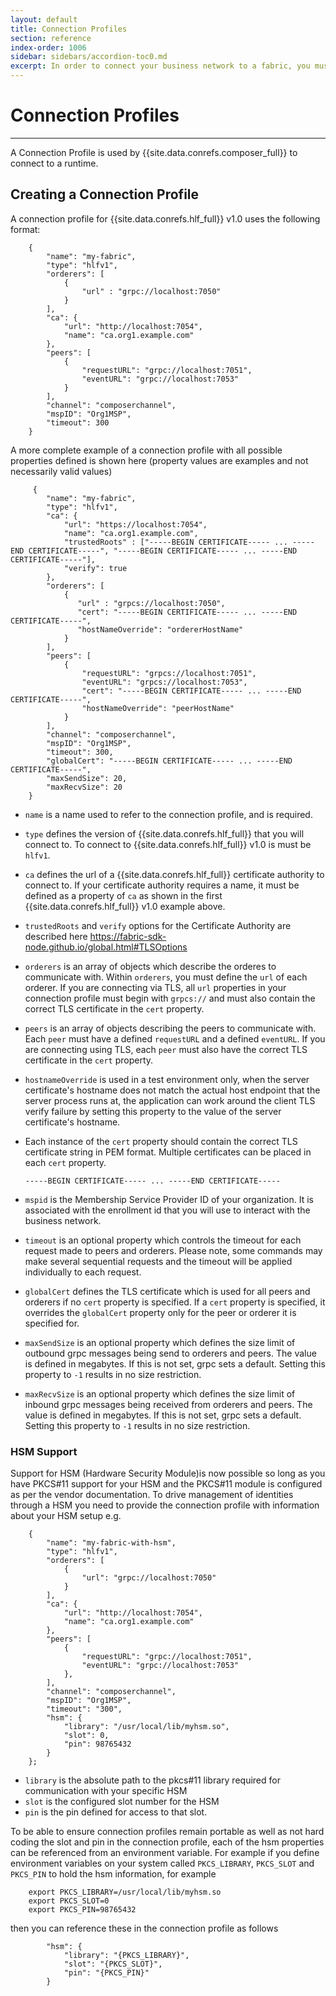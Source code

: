 ```yaml
---
layout: default
title: Connection Profiles
section: reference
index-order: 1006
sidebar: sidebars/accordion-toc0.md
excerpt: In order to connect your business network to a fabric, you must [**define a connection profile**](./connectionprofile.html). Connection profiles contain the information necessary to connect to a fabric. This topic contains example connection profiles for Hyperledger Fabric v0.6 and v1.0.
---
```


# Connection Profiles

---

A Connection Profile is used by {{site.data.conrefs.composer_full}} to connect to a runtime.

## Creating a Connection Profile

A connection profile for {{site.data.conrefs.hlf_full}} v1.0 uses the following format:


        {
            "name": "my-fabric",
            "type": "hlfv1",
            "orderers": [
                {
                    "url" : "grpc://localhost:7050"
                }
            ],
            "ca": {
                "url": "http://localhost:7054",
                "name": "ca.org1.example.com"
            },
            "peers": [
                {
                    "requestURL": "grpc://localhost:7051",
                    "eventURL": "grpc://localhost:7053"
                }
            ],
            "channel": "composerchannel",
            "mspID": "Org1MSP",
            "timeout": 300
        }


  A more complete example of a connection profile with all possible properties defined is shown here (property values are examples and not necessarily valid values)



         {
            "name": "my-fabric",
            "type": "hlfv1",
            "ca": {
                "url": "https://localhost:7054",
                "name": "ca.org1.example.com",
                "trustedRoots" : ["-----BEGIN CERTIFICATE----- ... -----END CERTIFICATE-----", "-----BEGIN CERTIFICATE----- ... -----END CERTIFICATE-----"],
                "verify": true
            },
            "orderers": [
                {
                   "url" : "grpcs://localhost:7050",
                   "cert": "-----BEGIN CERTIFICATE----- ... -----END CERTIFICATE-----",
                   "hostNameOverride": "ordererHostName"
                }
            ],
            "peers": [
                {
                    "requestURL": "grpcs://localhost:7051",
                    "eventURL": "grpcs://localhost:7053",
                    "cert": "-----BEGIN CERTIFICATE----- ... -----END CERTIFICATE-----",
                    "hostNameOverride": "peerHostName"
                }
            ],
            "channel": "composerchannel",
            "mspID": "Org1MSP",
            "timeout": 300,
            "globalCert": "-----BEGIN CERTIFICATE----- ... -----END CERTIFICATE-----",
            "maxSendSize": 20,
            "maxRecvSize": 20
        }

  - `name` is a name used to refer to the connection profile, and is required.
  - `type` defines the version of {{site.data.conrefs.hlf_full}} that you will connect to. To connect to {{site.data.conrefs.hlf_full}} v1.0 is must be `hlfv1`.
  - `ca` defines the url of a {{site.data.conrefs.hlf_full}} certificate authority to connect to. If your certificate authority requires a name, it must be defined as a property of `ca` as shown in the first {{site.data.conrefs.hlf_full}} v1.0 example above.
  - `trustedRoots` and `verify` options for the Certificate Authority are described here https://fabric-sdk-node.github.io/global.html#TLSOptions
  - `orderers` is an array of objects which describe the orderes to communicate with. Within `orderers`, you must define the `url` of each orderer. If you are connecting via TLS, all `url` properties in your connection profile must begin with `grpcs://` and must also contain the correct TLS certificate in the `cert` property.
  - `peers` is an array of objects describing the peers to communicate with. Each `peer` must have a defined `requestURL` and a defined `eventURL`. If you are connecting using TLS, each `peer` must also have the correct TLS certificate in the `cert` property.
  - `hostnameOverride` is used in a test environment only, when the server certificate's hostname does not match the actual host endpoint that the server process runs at, the application can work around the client TLS verify failure by setting this property to the value of the server certificate's hostname.
  - Each instance of the `cert` property should contain the correct TLS certificate string in PEM format. Multiple certificates can be placed in each `cert` property.  

        -----BEGIN CERTIFICATE----- ... -----END CERTIFICATE-----


  - `mspid` is the Membership Service Provider ID of your organization. It is associated with the enrollment id that you will use to interact with the business network.
  - `timeout` is an optional property which controls the timeout for each request made to peers and orderers. Please note, some commands may make several sequential requests and the timeout will be applied individually to each request.
  - `globalCert` defines the TLS certificate which is used for all peers and orderers if no `cert` property is specified. If a `cert` property is specified, it overrides the `globalCert` property only for the peer or orderer it is specified for.
  - `maxSendSize` is an optional property which defines the size limit of outbound grpc messages being send to orderers and peers. The value is defined in megabytes. If this is not set, grpc sets a default. Setting this property to `-1` results in no size restriction.
  - `maxRecvSize` is an optional property which defines the size limit of inbound grpc messages being received from orderers and peers. The value is defined in megabytes. If this is not set, grpc sets a default. Setting this property to `-1` results in no size restriction.

### HSM Support

Support for HSM (Hardware Security Module)is now possible so long as you have PKCS#11 support for your HSM and the PKCS#11 module is configured as per the vendor documentation. To drive management of identities through a HSM you need to provide the connection profile with information about your HSM setup e.g.

        {
            "name": "my-fabric-with-hsm",
            "type": "hlfv1",
            "orderers": [
                {
                    "url": "grpc://localhost:7050"
                }
            ],
            "ca": {
                "url": "http://localhost:7054",
                "name": "ca.org1.example.com"
            },
            "peers": [
                {
                    "requestURL": "grpc://localhost:7051",
                    "eventURL": "grpc://localhost:7053"
                },
            ],
            "channel": "composerchannel",
            "mspID": "Org1MSP",
            "timeout": "300",
            "hsm": {
                "library": "/usr/local/lib/myhsm.so",
                "slot": 0,
                "pin": 98765432
            }
        };

  - `library` is the absolute path to the pkcs#11 library required for communication with your specific HSM
  - `slot` is the configured slot number for the HSM
  - `pin` is the pin defined for access to that slot.

To be able to ensure connection profiles remain portable as well as not hard coding the slot and pin in the connection profile, each of the hsm properties can be referenced from an environment variable. For example if you define environment variables on your system called `PKCS_LIBRARY`, `PKCS_SLOT` and `PKCS_PIN` to hold the hsm information, for example

        export PKCS_LIBRARY=/usr/local/lib/myhsm.so
        export PKCS_SLOT=0
        export PKCS_PIN=98765432

then you can reference these in the connection profile as follows

            "hsm": {
                "library": "{PKCS_LIBRARY}",
                "slot": "{PKCS_SLOT}",
                "pin": "{PKCS_PIN}"
            }
